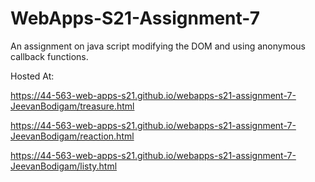 # WebApps-S21-Assignment-7
An assignment on java script modifying the DOM and using anonymous callback functions.

Hosted At:

<https://44-563-web-apps-s21.github.io/webapps-s21-assignment-7-JeevanBodigam/treasure.html>

<https://44-563-web-apps-s21.github.io/webapps-s21-assignment-7-JeevanBodigam/reaction.html>

<https://44-563-web-apps-s21.github.io/webapps-s21-assignment-7-JeevanBodigam/listy.html>
